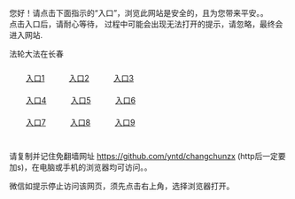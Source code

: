 您好！请点击下面指示的“入口”，浏览此网站是安全的，且为您带来平安。。 <br/>
点击入口后，请耐心等待， 过程中可能会出现无法打开的提示，请忽略，最终会进入网站. </br>

法轮大法在长春<br/>
<div style="padding:10px"><a style="margin:20px" target="_blank" href="https://dev69e3tr858l.cloudfront.net/2Qpsp?bhgdlaqg" id="ccLink1" rel="nofollow">入口1</a> <a target="_blank" style="margin:20px" href="https://d2fq0kp2vma0ff.cloudfront.net/2Qpsp?rzeazkmw" id="ccLink2" rel="nofollow">入口2</a> <a style="margin:20px" target="_blank" href="https://d1fsfaoqd9i0lu.cloudfront.net/2Qpsp?vijzrxau" id="ccLink3" rel="nofollow">入口3</a></div>

<div style="padding:10px" ><a style="margin:20px" target="_blank" href="https://dev69e3tr858l.cloudfront.net/2Qpsp?bhgdlaqg" id="ccLink4" rel="nofollow">入口4</a> <a style="margin:20px" href="https://d2fq0kp2vma0ff.cloudfront.net/2Qpsp?rzeazkmw" target="_blank" id="ccLink5" rel="nofollow">入口5</a> <a style="margin:20px" href="https://d1fsfaoqd9i0lu.cloudfront.net/2Qpsp?vijzrxau" target="_blank" id="ccLink6" rel="nofollow">入口6</a></div>

<div style="padding:10px"><a style="margin:20px" target="_blank" href="https://dev69e3tr858l.cloudfront.net/2Qpsp?bhgdlaqg" id="ccLink7" rel="nofollow">入口7</a> <a style="margin:20px" href="https://d2fq0kp2vma0ff.cloudfront.net/2Qpsp?rzeazkmw" target="_blank" id="ccLink8" rel="nofollow">入口8</a> <a style="margin:20px" target="_blank" href="https://d1fsfaoqd9i0lu.cloudfront.net/2Qpsp?vijzrxau" id="ccLink9" rel="nofollow">入口9</a></div>

<br/>



请复制并记住免翻墙网址 https://github.com/yntd/changchunzx (http后一定要加s)，在电脑或手机的浏览器均可访问。。<br/>

微信如提示停止访问该网页，须先点击右上角，选择浏览器打开。
